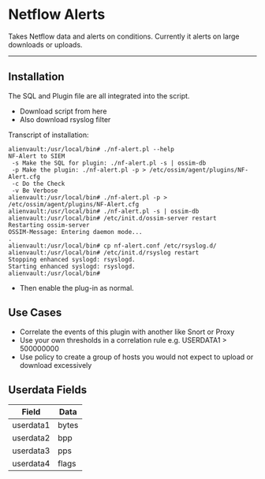 Netflow Alerts
===========================================

Takes Netflow data and alerts on conditions.  Currently it alerts on large downloads or uploads.

-------------------

Installation
--------

The SQL and Plugin file are all integrated into the script.

- Download script from here
- Also download rsyslog filter

Transcript of installation:

```
alienvault:/usr/local/bin# ./nf-alert.pl --help
NF-Alert to SIEM
 -s Make the SQL for plugin: ./nf-alert.pl -s | ossim-db
 -p Make the plugin: ./nf-alert.pl -p > /etc/ossim/agent/plugins/NF-Alert.cfg
 -c Do the Check
 -v Be Verbose
alienvault:/usr/local/bin# ./nf-alert.pl -p > /etc/ossim/agent/plugins/NF-Alert.cfg
alienvault:/usr/local/bin# ./nf-alert.pl -s | ossim-db
alienvault:/usr/local/bin# /etc/init.d/ossim-server restart
Restarting ossim-server
OSSIM-Message: Entering daemon mode...
.
alienvault:/usr/local/bin# cp nf-alert.conf /etc/rsyslog.d/
alienvault:/usr/local/bin# /etc/init.d/rsyslog restart
Stopping enhanced syslogd: rsyslogd.
Starting enhanced syslogd: rsyslogd.
alienvault:/usr/local/bin#
```

- Then enable the plug-in as normal.

Use Cases
-----------
- Correlate the events of this plugin with another like Snort or Proxy
- Use your own thresholds in a correlation rule e.g. USERDATA1 > 500000000
- Use policy to create a group of hosts you would not expect to upload or download excessively


Userdata Fields
----------

Field | Data
----- | ------
userdata1 | bytes
userdata2 | bpp
userdata3 | pps
userdata4 | flags



